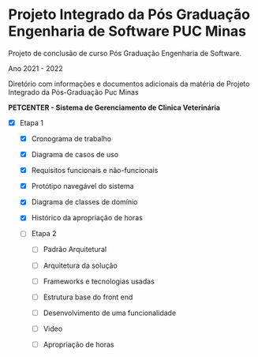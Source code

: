 # Projeto Integrado da Pós Graduação Engenharia de Software PUC Minas

Projeto de conclusão de curso Pós Graduação Engenharia de Software.

Ano 2021 - 2022

Diretório com informações e documentos adicionais da matéria de Projeto Integrado da Pós-Graduação Puc Minas 

**PETCENTER - Sistema de Gerenciamento de Clinica Veterinária**
 - [x] Etapa 1
 
     - [x] Cronograma de trabalho
 
     - [x] Diagrama de casos de uso
 
     - [x] Requisitos funcionais e não-funcionais
 
     - [x] Protótipo navegável do sistema
 
     - [x] Diagrama de classes de domínio
     
     - [x] Histórico da apropriação de horas
     
    
   - [ ] Etapa 2
 
     - [ ] Padrão Arquitetural
 
     - [ ] Arquitetura da solução
 
     - [ ] Frameworks e tecnologias usadas
 
     - [ ] Estrutura base do front end
 
     - [ ] Desenvolvimento de uma funcionalidade
     
     - [ ] Video

     - [ ] Apropriação de horas


 
 
